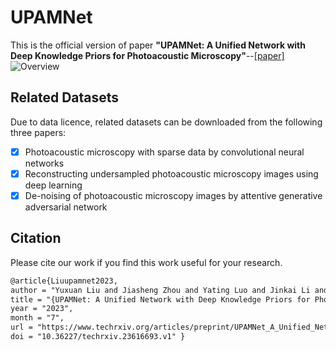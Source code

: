 # UPAMNet
This is the official version of paper **"UPAMNet: A Unified Network with Deep Knowledge Priors for Photoacoustic Microscopy"**--[[paper]](https://www.techrxiv.org/articles/preprint/UPAMNet_A_Unified_Network_with_Deep_Knowledge_Priors_for_Photoacoustic_Microscopy/23616693)
![Overview](https://github.com/Lrnyux/UPAMNet/assets/86871168/f6f1ee3f-195a-4409-9c70-4264af2abf53)


## Related Datasets
Due to data licence, related datasets can be downloaded from the following three papers:
- [x] Photoacoustic microscopy with sparse data by convolutional neural networks
- [x] Reconstructing undersampled photoacoustic microscopy images using deep learning
- [x] De-noising of photoacoustic microscopy images by attentive generative adversarial network

## Citation
Please cite our work if you find this work useful for your research.
```latex
@article{Liuupamnet2023,
author = "Yuxuan Liu and Jiasheng Zhou and Yating Luo and Jinkai Li and Sung-Liang Chen and Yao Guo and Guang-Zhong Yang",
title = "{UPAMNet: A Unified Network with Deep Knowledge Priors for Photoacoustic Microscopy}",
year = "2023",
month = "7",
url = "https://www.techrxiv.org/articles/preprint/UPAMNet_A_Unified_Network_with_Deep_Knowledge_Priors_for_Photoacoustic_Microscopy/23616693",
doi = "10.36227/techrxiv.23616693.v1" } 
  
```
